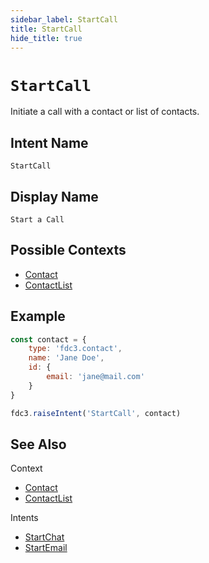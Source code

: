 ```yaml
---
sidebar_label: StartCall
title: StartCall
hide_title: true
---
```

# `StartCall`

Initiate a call with a contact or list of contacts.

## Intent Name

`StartCall`

## Display Name

`Start a Call`

## Possible Contexts

* [Contact](../../context/ref/Contact)
* [ContactList](../../context/ref/ContactList)

## Example

```js
const contact = {
    type: 'fdc3.contact',
    name: 'Jane Doe',
    id: {
        email: 'jane@mail.com'
    }
}

fdc3.raiseIntent('StartCall', contact)
```

## See Also

Context
- [Contact](../../context/ref/Contact)
- [ContactList](../../context/ref/ContactList)

Intents
* [StartChat](StartChat)
* [StartEmail](StartEmail)

